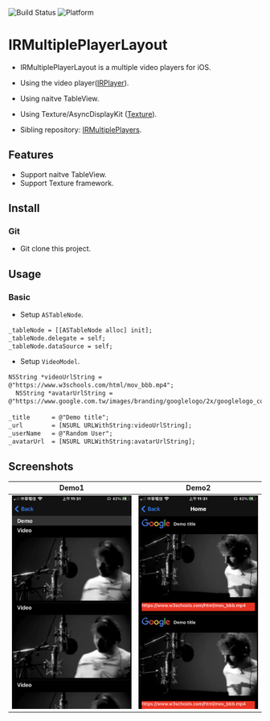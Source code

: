 ![Build Status](https://img.shields.io/badge/build-%20passing%20-brightgreen.svg)
![Platform](https://img.shields.io/badge/Platform-%20iOS%20-blue.svg)

# IRMultiplePlayerLayout 

- IRMultiplePlayerLayout is a multiple video players  for iOS.

- Using the video player([IRPlayer](https://github.com/irons163/IRPlayer)).
- Using naitve TableView.
- Using Texture/AsyncDisplayKit ([Texture](https://github.com/TextureGroup/Texture)).
- Sibling repository: [IRMultiplePlayers](https://github.com/irons163/IRMultiplePlayers).

## Features
- Support naitve TableView.
- Support Texture framework.

## Install
### Git
- Git clone this project.

## Usage

### Basic
- Setup `ASTableNode`.
```obj-c
_tableNode = [[ASTableNode alloc] init];
_tableNode.delegate = self;
_tableNode.dataSource = self;
```

- Setup `VideoModel`.
```obj-c
NSString *videoUrlString = @"https://www.w3schools.com/html/mov_bbb.mp4";
  NSString *avatarUrlString = @"https://www.google.com.tw/images/branding/googlelogo/2x/googlelogo_color_160x56dp.png";

_title      = @"Demo title";
_url        = [NSURL URLWithString:videoUrlString];
_userName   = @"Random User";
_avatarUrl  = [NSURL URLWithString:avatarUrlString];
```

## Screenshots
| Demo1 | Demo2 |
|:---:|:---:|
| ![Demo1](./ScreenShots/demo1.png) | ![Demo2](./ScreenShots/demo2.png) |

